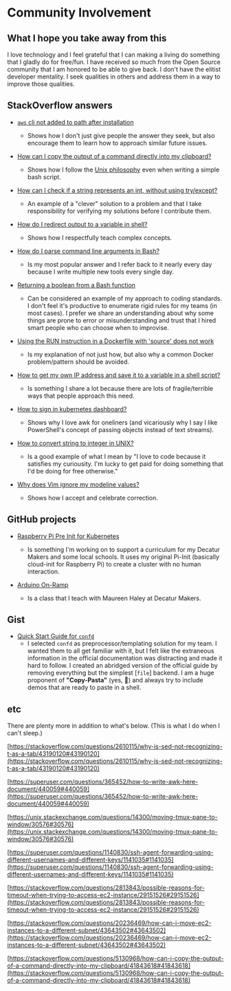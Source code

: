 # Community Involvement

## What I hope you take away from this

I love technology and I feel grateful that I can making a living do something that I gladly do for free/fun. I have received so much from the Open Source community that I am honored to be able to give back. I don't have the elitist developer mentality. I seek qualities in others and address them in a way to improve those qualities.

## StackOverflow answers

- [`aws` cli not added to path after installation](https://stackoverflow.com/questions/23332147/awscli-not-added-to-path-after-installation/42984351#42984351)
  - Shows how I don't just give people the answer they seek, but also encourage them to learn how to approach similar future issues.

- [How can I copy the output of a command directly into my clipboard?](https://gist.github.com/RichardBronosky/56d8f614fab2bacdd8b048fb58d0c0c7)
  - Shows how I follow the [Unix philosophy](https://en.wikipedia.org/wiki/Unix_philosophy#Origin) even when writing a simple bash script.

- [How can I check if a string represents an int, without using try/except?](https://stackoverflow.com/questions/1265665/how-can-i-check-if-a-string-represents-an-int-without-using-try-except/4894182#4894182)
  - An example of a "clever" solution to a problem and that I take responsibility for verifying my solutions before I contribute them.

- [How do I redirect output to a variable in shell?](https://stackoverflow.com/questions/2559076/how-do-i-redirect-output-to-a-variable-in-shell/15170225#15170225)
  - Shows how I respectfully teach complex concepts.

- [How do I parse command line arguments in Bash?](https://stackoverflow.com/questions/192249/how-do-i-parse-command-line-arguments-in-bash/14203146#14203146)
  - Is my most popular answer and I refer back to it nearly every day because I write multiple new tools every single day.

- [Returning a boolean from a Bash function](https://stackoverflow.com/questions/5431909/returning-a-boolean-from-a-bash-function/43840545#43840545)
  - Can be considered an example of my approach to coding standards. I don't feel it's productive to enumerate rigid rules for my teams (in most cases). I prefer we share an understanding about why some things are prone to error or misunderstanding and trust that I hired smart people who can choose when to improvise.

- [Using the RUN instruction in a Dockerfile with 'source' does not work](https://stackoverflow.com/questions/20635472/using-the-run-instruction-in-a-dockerfile-with-source-does-not-work/45087082#45087082)
  - Is my explanation of not just how, but also why a common Docker problem/pattern should be avoided.

- [How to get my own IP address and save it to a variable in a shell script?](https://unix.stackexchange.com/questions/8518/how-to-get-my-own-ip-address-and-save-it-to-a-variable-in-a-shell-script/402160#402160)
  - Is something I share a lot because there are lots of fragile/terrible ways that people approach this need.

- [How to sign in kubernetes dashboard?](https://stackoverflow.com/questions/46664104/how-to-sign-in-kubernetes-dashboard/47761914#47761914)
  - Shows why I love awk for oneliners (and vicariously why I say I like PowerShell's concept of passing objects instead of text streams).

- [How to convert string to integer in UNIX?](https://stackoverflow.com/questions/11268437/how-to-convert-string-to-integer-in-unix/59781257#59781257)
  - Is a good example of what I mean by "I love to code because it satisfies my curiousity. I'm lucky to get paid for doing something that I'd be doing for free otherwise."

- [Why does Vim ignore my modeline values?](https://stackoverflow.com/questions/4590191/why-does-vim-ignore-my-modeline-values/41994024#comment93649087_41994024)
  - Shows how I accept and celebrate correction.

## GitHub projects

- [Raspberry Pi Pre Init for Kubernetes](https://github.com/RichardBronosky/pi-init2/tree/kubernetes)
  - Is something I'm working on to support a curriculum for my Decatur Makers and some local schools. It uses my original Pi-Init (basically cloud-init for Raspberry Pi) to create a cluster with no human interaction.

- [Arduino On-Ramp](https://github.com/RichardBronosky/Arduino-On-Ramp-Class)
  - Is a class that I teach with Maureen Haley at Decatur Makers.

## Gist

- [Quick Start Guide for `confd`](https://gist.github.com/RichardBronosky/82dcea3f069667870b936d0391d12260#demo-script)
  - I selected `confd` as preprocessor/templating solution for my team. I wanted them to all get familiar with it, but I felt like the extraneous information in the official documentation was distracting and made it hard to follow. I created an abridged version of the official guide by removing everything but the simplest [`file`] backend. I am a huge proponent of **"Copy-Pasta"** (yes, 🍝) and always try to include demos that are ready to paste in a shell.

## etc

There are plenty more in addition to what's below. (This is what I do when I can't sleep.)

[https://stackoverflow.com/questions/2610115/why-is-sed-not-recognizing-t-as-a-tab/43190120#43190120](https://stackoverflow.com/questions/2610115/why-is-sed-not-recognizing-t-as-a-tab/43190120#43190120)

[https://superuser.com/questions/365452/how-to-write-awk-here-document/440059#440059](https://superuser.com/questions/365452/how-to-write-awk-here-document/440059#440059)

[https://unix.stackexchange.com/questions/14300/moving-tmux-pane-to-window/30576#30576](https://unix.stackexchange.com/questions/14300/moving-tmux-pane-to-window/30576#30576)

[https://superuser.com/questions/1140830/ssh-agent-forwarding-using-different-usernames-and-different-keys/1141035#1141035](https://superuser.com/questions/1140830/ssh-agent-forwarding-using-different-usernames-and-different-keys/1141035#1141035)

[https://stackoverflow.com/questions/2813843/possible-reasons-for-timeout-when-trying-to-access-ec2-instance/29151526#29151526](https://stackoverflow.com/questions/2813843/possible-reasons-for-timeout-when-trying-to-access-ec2-instance/29151526#29151526)

[https://stackoverflow.com/questions/20236469/how-can-i-move-ec2-instances-to-a-different-subnet/43643502#43643502](https://stackoverflow.com/questions/20236469/how-can-i-move-ec2-instances-to-a-different-subnet/43643502#43643502)

[https://stackoverflow.com/questions/5130968/how-can-i-copy-the-output-of-a-command-directly-into-my-clipboard/41843618#41843618](https://stackoverflow.com/questions/5130968/how-can-i-copy-the-output-of-a-command-directly-into-my-clipboard/41843618#41843618)
